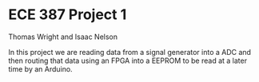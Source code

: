 # ECE 387 Project 1
Thomas Wright and Isaac Nelson

In this project we are reading data from a signal generator into a ADC and then routing that data using an FPGA into a EEPROM to be read at a later time by an Arduino.
